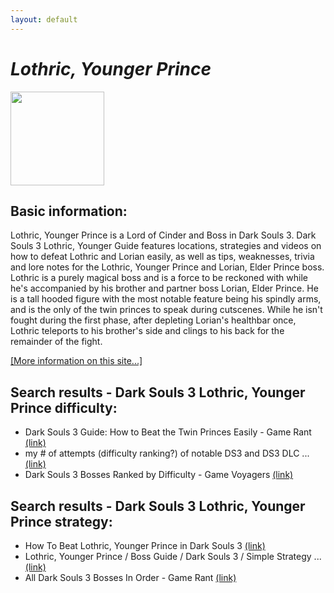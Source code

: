 ```yaml
---
layout: default
---
```

# *Lothric, Younger Prince*
<img src="https://darksouls3.wiki.fextralife.com//file/Dark-Souls-3/lord_of_cinder_lothric_younger_prince.PNG" width="150" height="150" />

## Basic information:
Lothric, Younger Prince is a Lord of Cinder and Boss in Dark Souls 3. Dark Souls 3 Lothric, Younger Guide features locations, strategies and videos on how to defeat Lothric and Lorian easily, as well as tips, weaknesses, trivia and lore notes for the Lothric, Younger Prince and Lorian, Elder Prince boss. Lothric is a purely magical boss and is a force to be reckoned with while he\'s accompanied by his brother and partner boss Lorian, Elder Prince. He is a tall hooded figure with the most notable feature being his spindly arms, and is the only of the twin princes to speak during cutscenes. While he isn\'t fought during the first phase, after depleting Lorian\'s healthbar once, Lothric teleports to his brother\'s side and clings to his back for the remainder of the fight.
<br>


[[More information on this site...]](https://darksouls3.wiki.fextralife.com//Lothric,+Younger+Prince)

## Search results - Dark Souls 3 Lothric, Younger Prince difficulty:
- Dark Souls 3 Guide: How to Beat the Twin Princes Easily - Game Rant [(link)](https://gamerant.com/dark-souls-3-twin-princes-guide-216/)
- my # of attempts (difficulty ranking?) of notable DS3 and DS3 DLC ... [(link)](https://steamcommunity.com/app/374320/discussions/0/4299320559086643569/)
- Dark Souls 3 Bosses Ranked by Difficulty - Game Voyagers [(link)](https://gamevoyagers.com/dark-souls-3-bosses-ranked-difficulty/)

## Search results - Dark Souls 3 Lothric, Younger Prince strategy:
- How To Beat Lothric, Younger Prince in Dark Souls 3 [(link)](https://gamevoyagers.com/how-to-beat-lothric-younger-prince-in-dark-souls-3/)
- Lothric, Younger Prince / Boss Guide / Dark Souls 3 / Simple Strategy ... [(link)](https://www.youtube.com/watch?v=19zCKa1ngLY)
- All Dark Souls 3 Bosses In Order - Game Rant [(link)](https://gamerant.com/dark-souls-3-ds3-all-bosses-in-order/)
